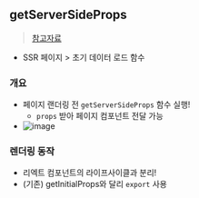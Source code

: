 ## getServerSideProps
> [참고자료](https://hoontae24.github.io/26)
- SSR 페이지 > 초기 데이터 로드 함수
### 개요
- 페이지 랜더링 전 `getServerSideProps` 함수 실행!
  - `props` 받아 페이지 컴포넌트 전달 가능
- ![image](https://github.com/hyunolike/info-docs/assets/61215550/a68e3c32-c1f6-42a6-8b0c-8915772001de)
### 렌더링 동작
- 리엑트 컴포넌트의 라이프사이클과 분리!
- (기존) getInitialProps와 달리 `export` 사용
 

